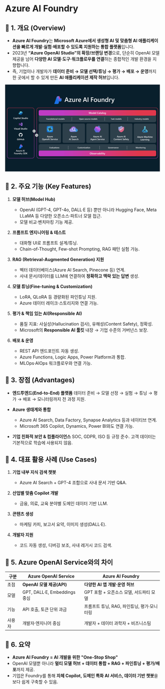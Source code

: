# Azure AI Foundry

## 🔹 1. 개요 (Overview)

* **Azure AI Foundry**는 **Microsoft Azure에서 생성형 AI 및 맞춤형 AI 애플리케이션을 빠르게 개발·실험·배포할 수 있도록 지원하는 통합 플랫폼**입니다.
* 2023년 **“Azure OpenAI Studio”의 확장/브랜딩 변경**으로, 단순히 OpenAI 모델 제공을 넘어 **다양한 AI 모델·도구·워크플로우를 연결**하는 종합적인 개발 환경을 지향합니다.
* 즉, 기업이나 개발자가 **데이터 준비 → 모델 선택/튜닝 → 평가 → 배포 → 운영**까지 한 곳에서 할 수 있게 만든 **AI 애플리케이션 제작 허브**입니다.

![AI Foundry](https://github.com/KoreaEva/HOL/blob/master/AzureOpenAI/images/ai-foundry.png?raw=true)

## 🔹 2. 주요 기능 (Key Features)

1. **모델 허브(Model Hub)**

   * OpenAI (GPT-4, GPT-4o, DALL·E 등) 뿐만 아니라 Hugging Face, Meta LLaMA 등 다양한 오픈소스·파트너 모델 접근.
   * 모델 비교·벤치마킹 기능 제공.

2. **프롬프트 엔지니어링 & 테스트**

   * 대화형 UI로 프롬프트 설계/튜닝.
   * Chain-of-Thought, Few-shot Prompting, RAG 패턴 실험 가능.

3. **RAG (Retrieval-Augmented Generation) 지원**

   * 벡터 데이터베이스(Azure AI Search, Pinecone 등) 연계.
   * 사내 문서/데이터를 LLM에 연결하여 **정확하고 맥락 있는 답변** 생성.

4. **모델 튜닝(Fine-tuning & Customization)**

   * LoRA, QLoRA 등 경량화된 파인튜닝 지원.
   * Azure 데이터 레이크·스토리지와 연결 가능.

5. **평가 & 책임 있는 AI(Responsible AI)**

   * 품질 지표: 사실성(Hallucination 검사), 유해성(Content Safety), 정확성.
   * Microsoft의 **Responsible AI 툴킷** 내장 → 기업 수준의 거버넌스 보장.

6. **배포 & 운영**

   * REST API 엔드포인트 자동 생성.
   * Azure Functions, Logic Apps, Power Platform과 통합.
   * MLOps·AIOps 워크플로우와 연결 가능.

## 🔹 3. 장점 (Advantages)

* **엔드투엔드(End-to-End) 플랫폼**
  데이터 준비 → 모델 선정 → 실험 → 튜닝 → 평가 → 배포 → 모니터링까지 전 과정 지원.
* **Azure 생태계와 통합**

  * Azure AI Search, Data Factory, Synapse Analytics 등과 네이티브 연계.
  * Microsoft 365 Copilot, Dynamics, Power BI와도 연결 가능.
* **기업 친화적 보안 & 컴플라이언스**
  SOC, GDPR, ISO 등 규정 준수.
  고객 데이터는 기본적으로 학습에 사용되지 않음.

## 🔹 4. 대표 활용 사례 (Use Cases)

1. **기업 내부 지식 검색 챗봇**

   * Azure AI Search + GPT-4 조합으로 사내 문서 기반 Q\&A.
2. **산업별 맞춤 Copilot 개발**

   * 금융, 의료, 교육 분야별 도메인 데이터 기반 LLM.
3. **콘텐츠 생성**

   * 마케팅 카피, 보고서 요약, 이미지 생성(DALL·E).
4. **개발자 지원**

   * 코드 자동 생성, 디버깅 보조, 사내 레거시 코드 검색.

## 🔹 5. Azure OpenAI Service와의 차이

| 구분  | Azure OpenAI Service       | Azure AI Foundry            |
| --- | -------------------------- | --------------------------- |
| 초점  | **OpenAI 모델 제공(API)**      | **다양한 AI 앱 개발·운영 허브**       |
| 모델  | GPT, DALL·E, Embeddings 중심 | GPT 포함 + 오픈소스 모델, 서드파티 모델   |
| 기능  | API 호출, 토큰 단위 과금           | 프롬프트 튜닝, RAG, 파인튜닝, 평가·모니터링 |
| 사용자 | 개발자·엔지니어 중심                | 개발자 + 데이터 과학자 + 비즈니스팀       |

## 🔹 6. 요약

* **Azure AI Foundry = AI 개발을 위한 "One-Stop Shop"**
* OpenAI 모델뿐 아니라 **멀티 모델 허브 + 데이터 통합 + RAG + 파인튜닝 + 평가/배포**까지 제공.
* 기업은 Foundry를 통해 **자체 Copilot, 도메인 특화 AI 서비스, 데이터 기반 챗봇**을 보다 쉽게 구축할 수 있음.